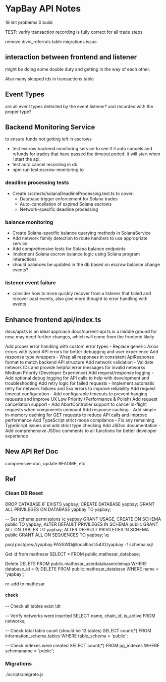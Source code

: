 # YapBay API Notes

19 lint problems
0 build

TEST: verify transaction recording is fully correct for all trade steps

remove divvi_referrals table migrations issue.

## interaction between frontend and listener

might be doing some double duty and getting in the way of each other.

Also many skipped ids in transactions table

## Event Types

are all event types detected by the event listener? and recorded with the proper type?

## Backend Monitoring Service

to ensure funds not getting left in escrows

- test escrow backend monitoring service to see if it auto cancels and refunds for trades that have passed the timeout period. it will start when I start the api.
- test auto cancel recording in db
- npm run test:escrow-monitoring to

### deadline processing tests

- Create src/tests/solanaDeadlineProcessing.test.ts to cover:
  - Database trigger enforcement for Solana trades
  - Auto-cancellation of expired Solana escrows
  - Network-specific deadline processing

### balance monitoring

- Create Solana-specific balance querying methods in SolanaService
- Add network family detection to route handlers to use appropriate service
- Add comprehensive tests for Solana balance endpoints
- Implement Solana escrow balance logic using Solana program interactions
- should balances be updated in the db based on escrow balance change events?

### listener event failure

- consider how to more quickly recover from a listener that failed and recover past events, also give more thought to error handling with events

## Enhance frontend api/index.ts

docs/api.ts is an ideal approach
docs/current-api.ts is a middle ground for now, may need further changes, which will come from the frontend likely

Add proper error handling with custom error types - Replace generic Axios errors with typed API errors for better debugging and user experience
Add response type wrappers - Wrap all responses in consistent ApiResponse<T> format to match backend API structure
Add network validation - Validate network IDs and provide helpful error messages for invalid networks
Medium Priority (Developer Experience)
Add request/response logging - Add optional debug logging for API calls to help with development and troubleshooting
Add retry logic for failed requests - Implement automatic retry for network failures and 5xx errors to improve reliability
Add request timeout configuration - Add configurable timeouts to prevent hanging requests and improve UX
Low Priority (Performance & Polish)
Add request cancellation support - Add AbortController support to cancel in-flight requests when components unmount
Add response caching - Add simple in-memory caching for GET requests to reduce API calls and improve performance
Add TypeScript strict mode compliance - Fix any remaining TypeScript issues and add strict type checking
Add JSDoc documentation - Add comprehensive JSDoc comments to all functions for better developer experience

## New API Ref Doc

comprensive doc, update README, etc

## Ref

### Clean DB Reset

DROP DATABASE IF EXISTS yapbay;
CREATE DATABASE yapbay;
GRANT ALL PRIVILEGES ON DATABASE yapbay TO yapbay;

-- Set schema permissions
\c yapbay
GRANT USAGE, CREATE ON SCHEMA public TO yapbay;
ALTER DEFAULT PRIVILEGES IN SCHEMA public GRANT ALL ON TABLES TO yapbay;
ALTER DEFAULT PRIVILEGES IN SCHEMA public GRANT ALL ON SEQUENCES TO yapbay;
\q

psql postgres://yapbay:PASSWD@localhost:5432/yapbay -f schema.sql

Get id from mathesar
SELECT \* FROM public.mathesar_database;

Delete
DELETE FROM public.mathesar_userdatabaserolemap WHERE database_id = 9;
DELETE FROM public.mathesar_database WHERE name = 'yapbay';

re-add to mathesar

#### check

-- Check all tables exist
\dt

-- Verify networks were inserted
SELECT name, chain_id, is_active FROM networks;

-- Check total table count (should be 13 tables)
SELECT count(\*) FROM information_schema.tables WHERE table_schema = 'public';

-- Check indexes were created
SELECT count(\*) FROM pg_indexes WHERE schemaname = 'public';

### Migrations

./scripts/migrate.js

